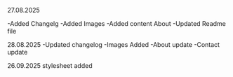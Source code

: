 27.08.2025

-Added Changelg
-Added Images
-Added content 
   About
-Updated Readme file


28.08.2025
-Updated changelog
-Images Added
-About update
-Contact update

26.09.2025
stylesheet added

